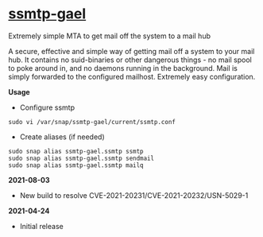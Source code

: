 # [ssmtp-gael](https://snapcraft.io/ssmtp-gael)

Extremely simple MTA to get mail off the system to a mail hub

A secure, effective and simple way of getting mail off a system to your mail hub. It contains no suid-binaries or other dangerous things - no mail spool to poke around in, and no daemons running in the background. Mail is simply forwarded to the configured mailhost. Extremely easy configuration.

**Usage**

* Configure ssmtp
```
sudo vi /var/snap/ssmtp-gael/current/ssmtp.conf
```

* Create aliases (if needed)
```
sudo snap alias ssmtp-gael.ssmtp ssmtp
sudo snap alias ssmtp-gael.ssmtp sendmail
sudo snap alias ssmtp-gael.ssmtp mailq
```

**2021-08-03**
* New build to resolve CVE-2021-20231/CVE-2021-20232/USN-5029-1

**2021-04-24**
* Initial release
